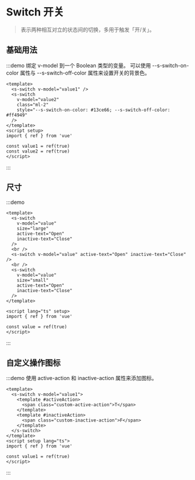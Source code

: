 # Switch 开关

> 表示两种相互对立的状态间的切换，多用于触发「开/关」。

## 基础用法

:::demo 绑定 v-model 到一个 Boolean 类型的变量。 可以使用 --s-switch-on-color 属性与 --s-switch-off-color 属性来设置开关的背景色。
```vue
<template>
  <s-switch v-model="value1" />
  <s-switch
    v-model="value2"
    class="ml-2"
    style="--s-switch-on-color: #13ce66; --s-switch-off-color: #ff4949"
  />
</template>
<script setup>
import { ref } from 'vue'

const value1 = ref(true)
const value2 = ref(true)
</script>
```
:::

## 尺寸

:::demo
```vue
<template>
  <s-switch
    v-model="value"
    size="large"
    active-text="Open"
    inactive-text="Close"
  />
  <br />
  <s-switch v-model="value" active-text="Open" inactive-text="Close" />
  <br />
  <s-switch
    v-model="value"
    size="small"
    active-text="Open"
    inactive-text="Close"
  />
</template>

<script lang="ts" setup>
import { ref } from 'vue'

const value = ref(true)
</script>
```
:::

## 自定义操作图标

:::demo 使用 active-action 和 inactive-action 属性来添加图标。
```vue
<template>
  <s-switch v-model="value1">
    <template #activeAction>
      <span class="custom-active-action">T</span>
    </template>
    <template #inactiveAction>
      <span class="custom-inactive-action">F</span>
    </template>
  </s-switch>
</template>
<script setup lang="ts">
import { ref } from 'vue'

const value1 = ref(true)
</script>
```
:::